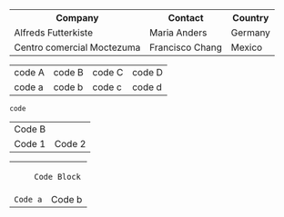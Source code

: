 <table>
  <tr>
    <th>Company</th>
    <th>Contact</th>
    <th>Country</th>
  </tr>
  <tr>
    <td>Alfreds Futterkiste</td>
    <td>Maria Anders</td>
    <td>Germany</td>
  </tr>
  <tr>
    <td>Centro comercial Moctezuma</td>
    <td>Francisco Chang</td>
    <td>Mexico</td>
  </tr>
</table>
<table>
  <tr>
    <td>code A</td>
    <td>code B</td>
    <td>code C</td>
    <td>code D</td>
  </tr>
  <tr>
    <td>code a</td>
    <td>code b</td>
    <td>code c</td>
    <td>code d</td>
  </tr>
</table>


<table>
  <tr>
    <td colspan="2">Code B</td>
  </tr>
    <td colspan="1">Code 1</td>
    <td colspan="1">Code 2</td>
  <tr>
  </tr>
  
  ```
  code
  ```
  
</table> <table>
  <tr>
    <td style="text-align:center" colspan="2">
    <code>
    Code Block
    </code>
    </td>
  </tr>
    <td style="text-align:center" colspan="1"><code>Code a</code></td>
    <td style="text-align:center" colspan="1">Code b</td>
  <tr>
  </tr>
</table>




